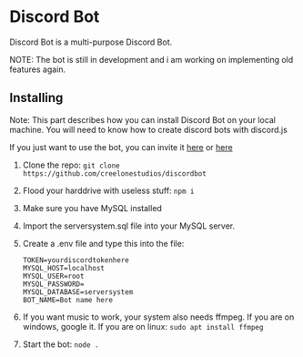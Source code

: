 # Discord Bot

Discord Bot is a multi-purpose Discord Bot.

NOTE: The bot is still in development and i am working on implementing old features again.

## Installing

Note: This part describes how you can install Discord Bot on your local machine. You will need to know how to create discord bots with discord.js

If you just want to use the bot, you can invite it [here](https://www.youtube.com/watch?v=dQw4w9WgXcQ "TopGG") or [here](https://discord.com/oauth2/authorize?client_id=623913139980992569&permissions=8&scope=bot "Discord")

1. Clone the repo: `git clone https://github.com/creelonestudios/discordbot`
2. Flood your harddrive with useless stuff: `npm i`
3. Make sure you have MySQL installed
4. Import the serversystem.sql file into your MySQL server.
5. Create a .env file and type this into the file:

   ```dotenv
   TOKEN=yourdiscordtokenhere
   MYSQL_HOST=localhost
   MYSQL_USER=root
   MYSQL_PASSWORD=
   MYSQL_DATABASE=serversystem
   BOT_NAME=Bot name here
   ```

6. If you want music to work, your system also needs ffmpeg. If you are on windows, google it. If you are on linux: `sudo apt install ffmpeg`
7. Start the bot: `node .`

